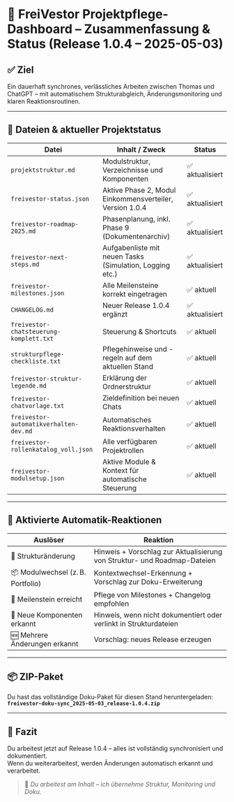 # 🧭 FreiVestor Projektpflege-Dashboard – Zusammenfassung & Status (Release 1.0.4 – 2025-05-03)

## ✅ Ziel
Ein dauerhaft synchrones, verlässliches Arbeiten zwischen Thomas und ChatGPT – mit automatischem Strukturabgleich, Änderungsmonitoring und klaren Reaktionsroutinen.

---

## 📁 Dateien & aktueller Projektstatus

| Datei                               | Inhalt / Zweck                                                | Status         |
|------------------------------------|----------------------------------------------------------------|----------------|
| `projektstruktur.md`               | Modulstruktur, Verzeichnisse und Komponenten                  | ✅ aktualisiert |
| `freivestor-status.json`           | Aktive Phase 2, Modul Einkommensverteiler, Version 1.0.4      | ✅ aktualisiert |
| `freivestor-roadmap-2025.md`       | Phasenplanung, inkl. Phase 9 (Dokumentenarchiv)               | ✅ aktualisiert |
| `freivestor-next-steps.md`         | Aufgabenliste mit neuen Tasks (Simulation, Logging etc.)      | ✅ aktualisiert |
| `freivestor-milestones.json`       | Alle Meilensteine korrekt eingetragen                         | ✅ aktuell      |
| `CHANGELOG.md`                     | Neuer Release 1.0.4 ergänzt                                   | ✅ aktualisiert |
| `freivestor-chatsteuerung-komplett.txt` | Steuerung & Shortcuts                              | ✅ aktuell      |
| `strukturpflege-checkliste.txt`    | Pflegehinweise und -regeln auf dem aktuellen Stand            | ✅ aktuell      |
| `freivestor-struktur-legende.md`   | Erklärung der Ordnerstruktur                                  | ✅ aktuell      |
| `freivestor-chatvorlage.txt`       | Zieldefinition bei neuen Chats                                | ✅ aktuell      |
| `freivestor-automatikverhalten-dev.md` | Automatisches Reaktionsverhalten                         | ✅ aktuell      |
| `freivestor-rollenkatalog_voll.json` | Alle verfügbaren Projektrollen                              | ✅ aktuell      |
| `freivestor-modulsetup.json`       | Aktive Module & Kontext für automatische Steuerung            | ✅ aktuell      |

---

## 🧠 Aktivierte Automatik-Reaktionen

| Auslöser                         | Reaktion                                                                 |
|----------------------------------|--------------------------------------------------------------------------|
| 🔁 Strukturänderung              | Hinweis + Vorschlag zur Aktualisierung von Struktur- und Roadmap-Dateien |
| 📦 Modulwechsel (z. B. Portfolio)| Kontextwechsel-Erkennung + Vorschlag zur Doku-Erweiterung                |
| 🎯 Meilenstein erreicht          | Pflege von Milestones + Changelog empfohlen                              |
| 📄 Neue Komponenten erkannt      | Hinweis, wenn nicht dokumentiert oder verlinkt in Strukturdateien       |
| 🆕 Mehrere Änderungen erkannt    | Vorschlag: neues Release erzeugen                                        |

---

## 📦 ZIP-Paket

Du hast das vollständige Doku-Paket für diesen Stand heruntergeladen:  
**`freivestor-doku-sync_2025-05-03_release-1.0.4.zip`**

---

## 📌 Fazit

Du arbeitest jetzt auf Release 1.0.4 – alles ist vollständig synchronisiert und dokumentiert.  
Wenn du weiterarbeitest, werden Änderungen automatisch erkannt und verarbeitet.

> 💬 *Du arbeitest am Inhalt – ich übernehme Struktur, Monitoring und Doku.*
